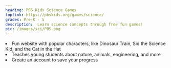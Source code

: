 ```yaml
---
heading: PBS Kids Science Games
toplink: https://pbskids.org/games/science/
grades: Pre-K - 5
description:  Learn science concepts through free fun games!
pic: /images/sci/PBS.png
---
```


<li>Fun website with popular characters, like Dinosaur Train, Sid the Science Kid, and the Cat in the Hat</li>
<li>Teaches young students about nature, animals, engineering, and more </li>
<li>Create an account to save your progress</li>
